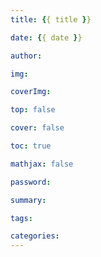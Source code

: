 ```yaml
---
title: {{ title }}

date: {{ date }}

author:

img:

coverImg:

top: false

cover: false

toc: true

mathjax: false

password:

summary:

tags:

categories:
---
```

